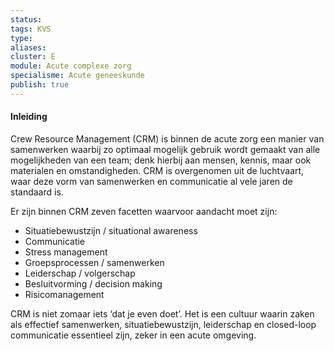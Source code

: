 ```yaml
---
status: 
tags: KVS
type: 
aliases: 
cluster: E
module: Acute complexe zorg
specialisme: Acute geneeskunde
publish: true
---
```


#### Inleiding
Crew Resource Management (CRM) is binnen de acute zorg een manier van samenwerken waarbij zo optimaal mogelijk gebruik wordt gemaakt van alle mogelijkheden van een team; denk hierbij aan mensen, kennis, maar ook materialen en omstandigheden. CRM is overgenomen uit de luchtvaart, waar deze vorm van samenwerken en communicatie al vele jaren de standaard is.

Er zijn binnen CRM zeven facetten waarvoor aandacht moet zijn:
- Situatiebewustzijn / situational awareness
- Communicatie
- Stress management
- Groepsprocessen / samenwerken
- Leiderschap / volgerschap
- Besluitvorming / decision making
- Risicomanagement

CRM is niet zomaar iets ‘dat je even doet’. Het is een cultuur waarin zaken als effectief samenwerken, situatiebewustzijn, leiderschap en closed-loop communicatie essentieel zijn, zeker in een acute omgeving.

